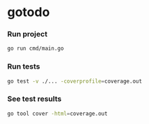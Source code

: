 # gotodo

### Run project
```sh
go run cmd/main.go
```

### Run tests
```sh
go test -v ./... -coverprofile=coverage.out
```

### See test results
```sh
go tool cover -html=coverage.out
```